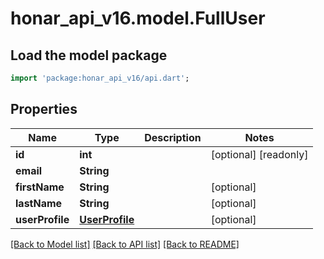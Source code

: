 # honar_api_v16.model.FullUser

## Load the model package
```dart
import 'package:honar_api_v16/api.dart';
```

## Properties
Name | Type | Description | Notes
------------ | ------------- | ------------- | -------------
**id** | **int** |  | [optional] [readonly] 
**email** | **String** |  | 
**firstName** | **String** |  | [optional] 
**lastName** | **String** |  | [optional] 
**userProfile** | [**UserProfile**](UserProfile.md) |  | [optional] 

[[Back to Model list]](../README.md#documentation-for-models) [[Back to API list]](../README.md#documentation-for-api-endpoints) [[Back to README]](../README.md)


